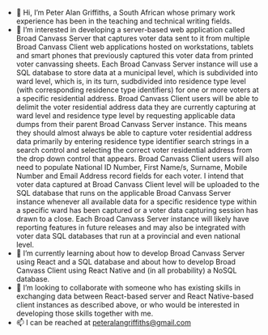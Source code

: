 - 👋 Hi, I’m Peter Alan Griffiths, a South African whose primary work experience has been in the teaching and technical writing fields.
- 👀 I’m interested in developing a server-based web application called Broad Canvass Server that captures voter data sent to it from multiple Broad Canvass Client web applications hosted on workstations, tablets and smart phones that previously captured this voter data from printed voter canvassing sheets. Each Broad Canvass Server instance will use a SQL database to store data at a municipal level, which is subdivided into ward level, which is, in its turn, sudbdivided into residence type level (with corresponding residence type identifiers) for one or more voters at a specific residential address. Broad Canvass Client users will be able to delimit the voter residential address data they are currently capturing at ward level and residence type level by requesting applicable data dumps from their parent Broad Canvass Server instance. This means they should almost always be able to capture voter residential address data primarily by entering residence type identifier search strings in a search control and selecting the correct voter residential address from the drop down control that appears. Broad Canvass Client users will also need to populate National ID Number, First Name/s, Surname, Mobile Number and Email Address record fields for each voter. I intend that voter data captured at Broad Canvass Client level will be uploaded to the SQL database that runs on the applicable Broad Canvass Server instance whenever all available data for a specific residence type within a specific ward has been captured or a voter data capturing session has drawn to a close. Each Broad Canvass Server instance will likely have reporting features in future releases and may also be integrated with voter data SQL databases that run at a provincial and even national level.  
- 🌱 I’m currently learning about how to develop Broad Canvass Server using React and a SQL database and about how to develop Broad Canvass Client using React Native and (in all probability) a NoSQL database.
- 💞️ I’m looking to collaborate with someone who has existing skills in exchanging data between React-based server and React Native-based client instances as described above, or who would be interested in developing those skills together with me.
- 📫 I can be reached at peteralangriffiths@gmail.com
